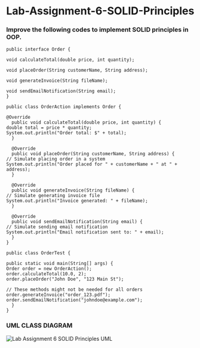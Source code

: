 # Lab-Assignment-6-SOLID-Principles
### Improve the following codes to implement SOLID principles in OOP.

    public interface Order {

    void calculateTotal(double price, int quantity);

    void placeOrder(String customerName, String address);

    void generateInvoice(String fileName);

    void sendEmailNotification(String email);
    }

    public class OrderAction implements Order {

    @Override
      public void calculateTotal(double price, int quantity) {
    double total = price * quantity;
    System.out.println("Order total: $" + total);
      }

      @Override
      public void placeOrder(String customerName, String address) {
    // Simulate placing order in a system
    System.out.println("Order placed for " + customerName + " at " + address);
      }

      @Override
      public void generateInvoice(String fileName) {
    // Simulate generating invoice file
    System.out.println("Invoice generated: " + fileName);
      }

      @Override
      public void sendEmailNotification(String email) {
    // Simulate sending email notification
    System.out.println("Email notification sent to: " + email);
      }
    }

    public class OrderTest {

    public static void main(String[] args) {
    Order order = new OrderAction();
    order.calculateTotal(10.0, 2);
    order.placeOrder("John Doe", "123 Main St");

    // These methods might not be needed for all orders
    order.generateInvoice("order_123.pdf");
    order.sendEmailNotification("johndoe@example.com");
      }
    }

### UML CLASS DIAGRAM
![Lab Assignment 6 SOLID Principles UML](https://github.com/VinceCampos/Lab-Assignment-6-SOLID-Principles/assets/152839517/28e9be9d-9d96-4a3b-9d7a-209e659c5af0)
